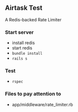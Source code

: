 ## Airtask Test
A Redis-backed Rate Limiter

### Start server
- install redis
- start redis
- `bundle install`
- `rails s`

### Test
- `rspec`

### Files to pay attention to
- app/middleware/rate_limiter.rb
